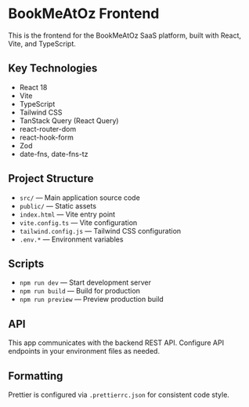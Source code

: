 # BookMeAtOz Frontend

This is the frontend for the BookMeAtOz SaaS platform, built with React, Vite, and TypeScript.

## Key Technologies
- React 18
- Vite
- TypeScript
- Tailwind CSS
- TanStack Query (React Query)
- react-router-dom
- react-hook-form
- Zod
- date-fns, date-fns-tz

## Project Structure
- `src/` — Main application source code
- `public/` — Static assets
- `index.html` — Vite entry point
- `vite.config.ts` — Vite configuration
- `tailwind.config.js` — Tailwind CSS configuration
- `.env.*` — Environment variables

## Scripts
- `npm run dev` — Start development server
- `npm run build` — Build for production
- `npm run preview` — Preview production build

## API
This app communicates with the backend REST API. Configure API endpoints in your environment files as needed.

## Formatting
Prettier is configured via `.prettierrc.json` for consistent code style.
